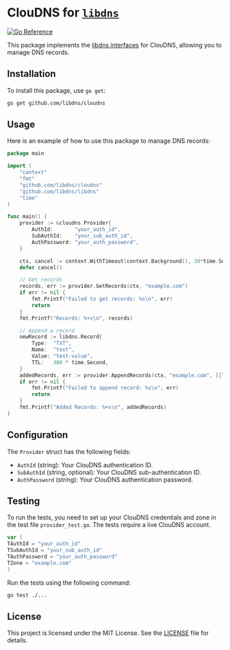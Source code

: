 # ClouDNS for [`libdns`](https://github.com/libdns/libdns)

[![Go Reference](https://pkg.go.dev/badge/test.svg)](https://pkg.go.dev/github.com/libdns/cloudns)

This package implements the [libdns interfaces](https://github.com/libdns/libdns) for ClouDNS, allowing you to manage
DNS records.

## Installation

To install this package, use `go get`:

```sh
go get github.com/libdns/cloudns
```

## Usage

Here is an example of how to use this package to manage DNS records:

```go
package main

import (
	"context"
	"fmt"
	"github.com/libdns/cloudns"
	"github.com/libdns/libdns"
	"time"
)

func main() {
	provider := &cloudns.Provider{
		AuthId:       "your_auth_id",
		SubAuthId:    "your_sub_auth_id",
		AuthPassword: "your_auth_password",
	}

	ctx, cancel := context.WithTimeout(context.Background(), 30*time.Second)
	defer cancel()

	// Get records
	records, err := provider.GetRecords(ctx, "example.com")
	if err != nil {
		fmt.Printf("Failed to get records: %s\n", err)
		return
	}
	fmt.Printf("Records: %+v\n", records)

	// Append a record
	newRecord := libdns.Record{
		Type:  "TXT",
		Name:  "test",
		Value: "test-value",
		TTL:   300 * time.Second,
	}
	addedRecords, err := provider.AppendRecords(ctx, "example.com", []libdns.Record{newRecord})
	if err != nil {
		fmt.Printf("Failed to append record: %s\n", err)
		return
	}
	fmt.Printf("Added Records: %+v\n", addedRecords)
}
```

## Configuration

The `Provider` struct has the following fields:

- `AuthId` (string): Your ClouDNS authentication ID.
- `SubAuthId` (string, optional): Your ClouDNS sub-authentication ID.
- `AuthPassword` (string): Your ClouDNS authentication password.

## Testing

To run the tests, you need to set up your ClouDNS credentials and zone in the test file `provider_test.go`. The tests
require a live ClouDNS account.

```go
var (
TAuthId = "your_auth_id"
TSubAuthId = "your_sub_auth_id"
TAuthPassword = "your_auth_password"
TZone = "example.com"
)
```

Run the tests using the following command:

```sh
go test ./...
```

## License

This project is licensed under the MIT License. See the [LICENSE](LICENSE) file for details.